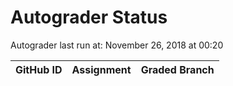 # Autograder Status
Autograder last run at: November 26, 2018 at 00:20

| GitHub ID | Assignment | Graded Branch |
|-----------|------------|---------------|
